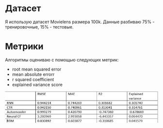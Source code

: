 # Датасет
Я использую датасет Movielens размера 100k. 
Данные разбиваю 75% - тренировочные, 15% - тестовые.

# Метрики
Алгоритмы оцениваю с помощью следующих метрик:

* root mean squared error
* mean absolute errorr
* r squared coefficient
* explained variance score

![Image alt](https://github.com/LinaDanilina/recommender-system/blob/master/m.jpg)
